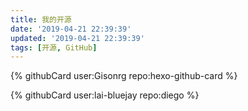 ```yaml
---
title: 我的开源
date: '2019-04-21 22:39:39'
updated: '2019-04-21 22:39:39'
tags: [开源, GitHub]
---
```


<!-- 该页面会被定时任务自动覆盖，所以请勿手工更新 -->
<!-- 如果你有更漂亮的排版方式，请发 issue 告诉我们 -->

{% githubCard user:Gisonrg repo:hexo-github-card %}

{% githubCard user:lai-bluejay repo:diego %}